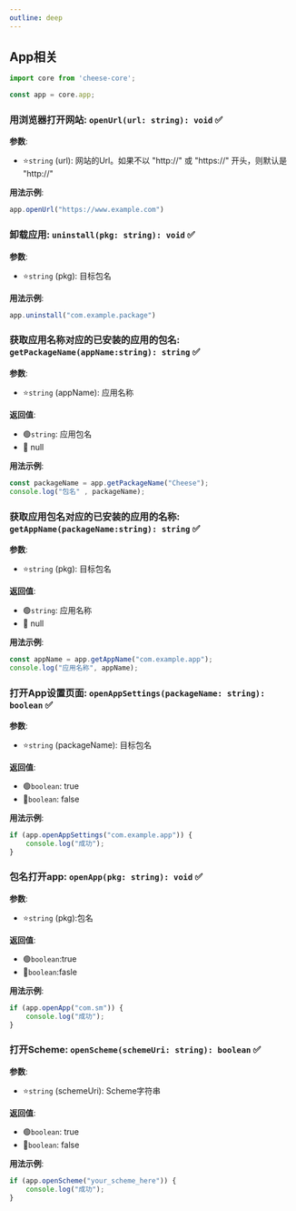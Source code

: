 ```yaml
---
outline: deep
---
```


## App相关

```typescript
import core from 'cheese-core';

const app = core.app;
```

### 用浏览器打开网站: `openUrl(url: string): void` :white_check_mark:

**参数**:

- :star:`string` (url): 网站的Url。如果不以 "http://" 或 "https://" 开头，则默认是 "http://"

**用法示例**:

```typescript
app.openUrl("https://www.example.com")
```

### 卸载应用: `uninstall(pkg: string): void` :white_check_mark:

**参数**:

- :star:`string` (pkg): 目标包名

**用法示例**:

```typescript
app.uninstall("com.example.package")
```

### 获取应用名称对应的已安装的应用的包名: `getPackageName(appName:string): string` :white_check_mark:

**参数**:

- :star:`string` (appName): 应用名称

**返回值**:

- :green_circle:`string`: 应用包名
- :red_circle: null

**用法示例**:

```typescript
const packageName = app.getPackageName("Cheese");
console.log("包名" , packageName);
```

### 获取应用包名对应的已安装的应用的名称: `getAppName(packageName:string): string` :white_check_mark:

**参数**:

- :star:`string` (pkg): 目标包名

**返回值**:

- :green_circle:`string`: 应用名称
- :red_circle: null

**用法示例**:

```typescript
const appName = app.getAppName("com.example.app");
console.log("应用名称", appName);
```

### 打开App设置页面: `openAppSettings(packageName: string): boolean` :white_check_mark:

**参数**:

- :star:`string` (packageName): 目标包名

**返回值**:

- :green_circle:`boolean`: true
- :red_circle:`boolean`: false

**用法示例**:

```typescript
if (app.openAppSettings("com.example.app")) {
    console.log("成功");
}
```

### 包名打开app: `openApp(pkg: string): void` :white_check_mark:

**参数**:

- :star:`string` (pkg):包名

**返回值**:

- :green_circle:`boolean`:true
- :red_circle:`boolean`:fasle

**用法示例**:

```typescript
if (app.openApp("com.sm")) {
    console.log("成功");
}
```

### 打开Scheme: `openScheme(schemeUri: string): boolean` :white_check_mark:

**参数**:

- :star:`string` (schemeUri): Scheme字符串

**返回值**:

- :green_circle:`boolean`: true
- :red_circle:`boolean`: false

**用法示例**:

```typescript
if (app.openScheme("your_scheme_here")) {
    console.log("成功");
}
```




